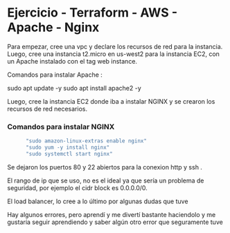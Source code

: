 # Ejercicio - Terraform - AWS - Apache - Nginx
Para empezar, cree una vpc y declare los recursos de red para la instancia. Luego, cree una instancia t2.micro en us-west2 para la instancia EC2, con un Apache instalado con el tag web instance.

Comandos para instalar Apache : 

sudo apt update -y
  sudo apt install apache2 -y

Luego, cree la instancia EC2 donde iba a instalar NGINX y se crearon los recursos de red necesarios.

### Comandos para instalar NGINX 
```sh
      "sudo amazon-linux-extras enable nginx"
      "sudo yum -y install nginx"
      "sudo systemctl start nginx"
```
Se dejaron los puertos 80 y 22 abiertos para la conexion http y ssh . 

El rango de ip que se uso, no es el ideal ya que sería un problema de seguridad, por ejemplo el cidr block es 0.0.0.0/0.

El load balancer, lo cree a lo último por algunas dudas que tuve

Hay algunos errores, pero aprendí y me divertí bastante haciendolo y me gustaría seguir aprendiendo y saber algún otro error que seguramente tuve 